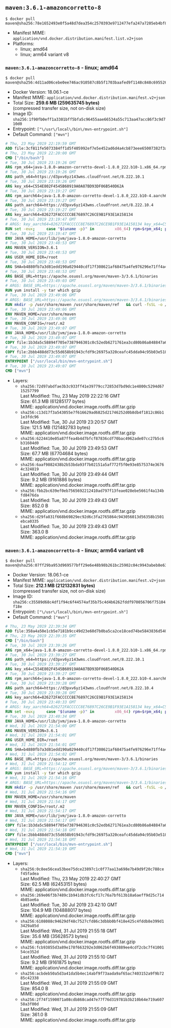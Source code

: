 ## `maven:3.6.1-amazoncorretto-8`

```console
$ docker pull maven@sha256:78e1652493e0f5a48d7dea354c2570393e9712477efa247a7205eb4bf87a3e19
```

-	Manifest MIME: `application/vnd.docker.distribution.manifest.list.v2+json`
-	Platforms:
	-	linux; amd64
	-	linux; arm64 variant v8

### `maven:3.6.1-amazoncorretto-8` - linux; amd64

```console
$ docker pull maven@sha256:4d11ad06cebe0ee746ac910587c8b5f1703baafed9f1148c848c69552662cdda
```

-	Docker Version: 18.06.1-ce
-	Manifest MIME: `application/vnd.docker.distribution.manifest.v2+json`
-	Total Size: **259.6 MB (259635745 bytes)**  
	(compressed transfer size, not on-disk size)
-	Image ID: `sha256:1f90fb0eff1a3301bff5bfa5c96455aae66534a55c713aa47acc86f3c9d710d0`
-	Entrypoint: `["\/usr\/local\/bin\/mvn-entrypoint.sh"]`
-	Default Command: `["mvn"]`

```dockerfile
# Thu, 23 May 2019 22:19:59 GMT
ADD file:3cf811fe5073384ff1d5f405992ef7e5e452ad6d4a4cb873eee65007382f3a4a in / 
# Thu, 23 May 2019 22:20:00 GMT
CMD ["/bin/bash"]
# Tue, 30 Jul 2019 23:19:26 GMT
ARG rpm_x64=java-1.8.0-amazon-corretto-devel-1.8.0_222.b10-1.x86_64.rpm
# Tue, 30 Jul 2019 23:19:26 GMT
ARG path_x64=https://d3pxv6yz143wms.cloudfront.net/8.222.10.1
# Tue, 30 Jul 2019 23:19:26 GMT
ARG key_x64=C554E802F4545B60919A0A87BD93DF06B540D62A
# Tue, 30 Jul 2019 23:19:27 GMT
ARG rpm_aarch64=java-1.8.0-amazon-corretto-devel-1.8.0_222.b10-4.aarch64.rpm
# Tue, 30 Jul 2019 23:19:27 GMT
ARG path_aarch64=https://d3pxv6yz143wms.cloudfront.net/8.222.10.4
# Tue, 30 Jul 2019 23:19:27 GMT
ARG key_aarch64=826272FACCCCC8E76897C26CE9B1F93E1A158134
# Tue, 30 Jul 2019 23:19:47 GMT
# ARGS: key_aarch64=826272FACCCCC8E76897C26CE9B1F93E1A158134 key_x64=C554E802F4545B60919A0A87BD93DF06B540D62A path_aarch64=https://d3pxv6yz143wms.cloudfront.net/8.222.10.4 path_x64=https://d3pxv6yz143wms.cloudfront.net/8.222.10.1 rpm_aarch64=java-1.8.0-amazon-corretto-devel-1.8.0_222.b10-4.aarch64.rpm rpm_x64=java-1.8.0-amazon-corretto-devel-1.8.0_222.b10-1.x86_64.rpm
RUN set -eux;     case "$(uname -p)" in         x86_64) rpm=$rpm_x64; path=$path_x64; key=$key_x64 ;;         aarch64) rpm=$rpm_aarch64; path=$path_aarch64; key=$key_aarch64 ;;         *) echo >&2 "Unsupported architecture $(uname -p)."; exit 1 ;;     esac;         curl -O $path/$rpm     && export GNUPGHOME="$(mktemp -d)"     && gpg --batch --keyserver ha.pool.sks-keyservers.net --recv-keys $key     && gpg --armor --export $key > corretto.asc     && rpm --import corretto.asc     && rpm -K $rpm     && rpm -i $rpm     && rm -r $GNUPGHOME corretto.asc $rpm     && yum install -y fontconfig     && yum clean all
# Tue, 30 Jul 2019 23:19:47 GMT
ENV JAVA_HOME=/usr/lib/jvm/java-1.8.0-amazon-corretto
# Tue, 30 Jul 2019 23:48:53 GMT
ARG MAVEN_VERSION=3.6.1
# Tue, 30 Jul 2019 23:48:53 GMT
ARG USER_HOME_DIR=/root
# Tue, 30 Jul 2019 23:48:53 GMT
ARG SHA=b4880fb7a3d81edd190a029440cdf17f308621af68475a4fe976296e71ff4a4b546dd6d8a58aaafba334d309cc11e638c52808a4b0e818fc0fd544226d952544
# Tue, 30 Jul 2019 23:48:53 GMT
ARG BASE_URL=https://apache.osuosl.org/maven/maven-3/3.6.1/binaries
# Tue, 30 Jul 2019 23:49:03 GMT
# ARGS: BASE_URL=https://apache.osuosl.org/maven/maven-3/3.6.1/binaries MAVEN_VERSION=3.6.1 SHA=b4880fb7a3d81edd190a029440cdf17f308621af68475a4fe976296e71ff4a4b546dd6d8a58aaafba334d309cc11e638c52808a4b0e818fc0fd544226d952544 USER_HOME_DIR=/root
RUN yum install -y tar which gzip
# Tue, 30 Jul 2019 23:49:06 GMT
# ARGS: BASE_URL=https://apache.osuosl.org/maven/maven-3/3.6.1/binaries MAVEN_VERSION=3.6.1 SHA=b4880fb7a3d81edd190a029440cdf17f308621af68475a4fe976296e71ff4a4b546dd6d8a58aaafba334d309cc11e638c52808a4b0e818fc0fd544226d952544 USER_HOME_DIR=/root
RUN mkdir -p /usr/share/maven /usr/share/maven/ref   && curl -fsSL -o /tmp/apache-maven.tar.gz ${BASE_URL}/apache-maven-${MAVEN_VERSION}-bin.tar.gz   && echo "${SHA}  /tmp/apache-maven.tar.gz" | sha512sum -c -   && tar -xzf /tmp/apache-maven.tar.gz -C /usr/share/maven --strip-components=1   && rm -f /tmp/apache-maven.tar.gz   && ln -s /usr/share/maven/bin/mvn /usr/bin/mvn
# Tue, 30 Jul 2019 23:49:06 GMT
ENV MAVEN_HOME=/usr/share/maven
# Tue, 30 Jul 2019 23:49:06 GMT
ENV MAVEN_CONFIG=/root/.m2
# Tue, 30 Jul 2019 23:49:07 GMT
ENV JAVA_HOME=/usr/lib/jvm/java-1.8.0-amazon-corretto
# Tue, 30 Jul 2019 23:49:07 GMT
COPY file:1b3da5c58894f705e7387946301c0c52edb6271761ea3cd80b86a848847a64cd in /usr/local/bin/mvn-entrypoint.sh 
# Tue, 30 Jul 2019 23:49:07 GMT
COPY file:2bbb488dd73c55d658b91943cfdf9c26975a320ceafc45dda94c95b03e518ad3 in /usr/share/maven/ref/ 
# Tue, 30 Jul 2019 23:49:07 GMT
ENTRYPOINT ["/usr/local/bin/mvn-entrypoint.sh"]
# Tue, 30 Jul 2019 23:49:07 GMT
CMD ["mvn"]
```

-	Layers:
	-	`sha256:72d97abdfae3b3c933ff41e39779cc72853d7bd9dc1e4800c5294d6715257799`  
		Last Modified: Thu, 23 May 2019 22:22:16 GMT  
		Size: 61.3 MB (61285177 bytes)  
		MIME: application/vnd.docker.image.rootfs.diff.tar.gzip
	-	`sha256:c13d17f3a543055e7f616629ad6825d21746252d0b8db4f1812c86b11e3fdc96`  
		Last Modified: Tue, 30 Jul 2019 23:20:57 GMT  
		Size: 121.5 MB (121482783 bytes)  
		MIME: application/vnd.docker.image.rootfs.diff.tar.gzip
	-	`sha256:6224410e05a87ffea4b4d7bfcf87836cdf70bac4962ade07cc27b5c6b31604d0`  
		Last Modified: Tue, 30 Jul 2019 23:49:53 GMT  
		Size: 67.7 MB (67704684 bytes)  
		MIME: application/vnd.docker.image.rootfs.diff.tar.gzip
	-	`sha256:6aaf9882438b2b53bda93f7b02151a5af772f5f0e93e8575374e36764c324819`  
		Last Modified: Tue, 30 Jul 2019 23:49:44 GMT  
		Size: 9.2 MB (9161886 bytes)  
		MIME: application/vnd.docker.image.rootfs.diff.tar.gzip
	-	`sha256:fbb2bc639ef0eb7565692212410ad797f13feae028ebe5661f4a134bfd8476da`  
		Last Modified: Tue, 30 Jul 2019 23:49:43 GMT  
		Size: 852.0 B  
		MIME: application/vnd.docker.image.rootfs.diff.tar.gzip
	-	`sha256:d29fa831f668b69829ec92d6c3fa2765864c943056013d56358b1501ebca0335`  
		Last Modified: Tue, 30 Jul 2019 23:49:43 GMT  
		Size: 363.0 B  
		MIME: application/vnd.docker.image.rootfs.diff.tar.gzip

### `maven:3.6.1-amazoncorretto-8` - linux; arm64 variant v8

```console
$ docker pull maven@sha256:07ff29ba953d969577bff29e6e48b98b261bc25902c04c9943abeb8e63c3c13d
```

-	Docker Version: 18.06.1-ce
-	Manifest MIME: `application/vnd.docker.distribution.manifest.v2+json`
-	Total Size: **212.1 MB (212132831 bytes)**  
	(compressed transfer size, not on-disk size)
-	Image ID: `sha256:c35589d68c4df1f94c6f44574af35b75c4d4b6262fddf970056706f75104f18e`
-	Entrypoint: `["\/usr\/local\/bin\/mvn-entrypoint.sh"]`
-	Default Command: `["mvn"]`

```dockerfile
# Thu, 23 May 2019 22:39:34 GMT
ADD file:358a4a50e1cb5e7181b9cc49d23e60d7b0ba5ca2ce18ced74be5843836d54004 in / 
# Thu, 23 May 2019 22:39:35 GMT
CMD ["/bin/bash"]
# Tue, 30 Jul 2019 23:39:26 GMT
ARG rpm_x64=java-1.8.0-amazon-corretto-devel-1.8.0_222.b10-1.x86_64.rpm
# Tue, 30 Jul 2019 23:39:27 GMT
ARG path_x64=https://d3pxv6yz143wms.cloudfront.net/8.222.10.1
# Tue, 30 Jul 2019 23:39:27 GMT
ARG key_x64=C554E802F4545B60919A0A87BD93DF06B540D62A
# Tue, 30 Jul 2019 23:39:27 GMT
ARG rpm_aarch64=java-1.8.0-amazon-corretto-devel-1.8.0_222.b10-4.aarch64.rpm
# Tue, 30 Jul 2019 23:39:28 GMT
ARG path_aarch64=https://d3pxv6yz143wms.cloudfront.net/8.222.10.4
# Tue, 30 Jul 2019 23:39:28 GMT
ARG key_aarch64=826272FACCCCC8E76897C26CE9B1F93E1A158134
# Tue, 30 Jul 2019 23:40:33 GMT
# ARGS: key_aarch64=826272FACCCCC8E76897C26CE9B1F93E1A158134 key_x64=C554E802F4545B60919A0A87BD93DF06B540D62A path_aarch64=https://d3pxv6yz143wms.cloudfront.net/8.222.10.4 path_x64=https://d3pxv6yz143wms.cloudfront.net/8.222.10.1 rpm_aarch64=java-1.8.0-amazon-corretto-devel-1.8.0_222.b10-4.aarch64.rpm rpm_x64=java-1.8.0-amazon-corretto-devel-1.8.0_222.b10-1.x86_64.rpm
RUN set -eux;     case "$(uname -p)" in         x86_64) rpm=$rpm_x64; path=$path_x64; key=$key_x64 ;;         aarch64) rpm=$rpm_aarch64; path=$path_aarch64; key=$key_aarch64 ;;         *) echo >&2 "Unsupported architecture $(uname -p)."; exit 1 ;;     esac;         curl -O $path/$rpm     && export GNUPGHOME="$(mktemp -d)"     && gpg --batch --keyserver ha.pool.sks-keyservers.net --recv-keys $key     && gpg --armor --export $key > corretto.asc     && rpm --import corretto.asc     && rpm -K $rpm     && rpm -i $rpm     && rm -r $GNUPGHOME corretto.asc $rpm     && yum install -y fontconfig     && yum clean all
# Tue, 30 Jul 2019 23:40:34 GMT
ENV JAVA_HOME=/usr/lib/jvm/java-1.8.0-amazon-corretto
# Wed, 31 Jul 2019 21:54:00 GMT
ARG MAVEN_VERSION=3.6.1
# Wed, 31 Jul 2019 21:54:01 GMT
ARG USER_HOME_DIR=/root
# Wed, 31 Jul 2019 21:54:01 GMT
ARG SHA=b4880fb7a3d81edd190a029440cdf17f308621af68475a4fe976296e71ff4a4b546dd6d8a58aaafba334d309cc11e638c52808a4b0e818fc0fd544226d952544
# Wed, 31 Jul 2019 21:54:02 GMT
ARG BASE_URL=https://apache.osuosl.org/maven/maven-3/3.6.1/binaries
# Wed, 31 Jul 2019 21:54:12 GMT
# ARGS: BASE_URL=https://apache.osuosl.org/maven/maven-3/3.6.1/binaries MAVEN_VERSION=3.6.1 SHA=b4880fb7a3d81edd190a029440cdf17f308621af68475a4fe976296e71ff4a4b546dd6d8a58aaafba334d309cc11e638c52808a4b0e818fc0fd544226d952544 USER_HOME_DIR=/root
RUN yum install -y tar which gzip
# Wed, 31 Jul 2019 21:54:16 GMT
# ARGS: BASE_URL=https://apache.osuosl.org/maven/maven-3/3.6.1/binaries MAVEN_VERSION=3.6.1 SHA=b4880fb7a3d81edd190a029440cdf17f308621af68475a4fe976296e71ff4a4b546dd6d8a58aaafba334d309cc11e638c52808a4b0e818fc0fd544226d952544 USER_HOME_DIR=/root
RUN mkdir -p /usr/share/maven /usr/share/maven/ref   && curl -fsSL -o /tmp/apache-maven.tar.gz ${BASE_URL}/apache-maven-${MAVEN_VERSION}-bin.tar.gz   && echo "${SHA}  /tmp/apache-maven.tar.gz" | sha512sum -c -   && tar -xzf /tmp/apache-maven.tar.gz -C /usr/share/maven --strip-components=1   && rm -f /tmp/apache-maven.tar.gz   && ln -s /usr/share/maven/bin/mvn /usr/bin/mvn
# Wed, 31 Jul 2019 21:54:16 GMT
ENV MAVEN_HOME=/usr/share/maven
# Wed, 31 Jul 2019 21:54:17 GMT
ENV MAVEN_CONFIG=/root/.m2
# Wed, 31 Jul 2019 21:54:17 GMT
ENV JAVA_HOME=/usr/lib/jvm/java-1.8.0-amazon-corretto
# Wed, 31 Jul 2019 21:54:17 GMT
COPY file:1b3da5c58894f705e7387946301c0c52edb6271761ea3cd80b86a848847a64cd in /usr/local/bin/mvn-entrypoint.sh 
# Wed, 31 Jul 2019 21:54:18 GMT
COPY file:2bbb488dd73c55d658b91943cfdf9c26975a320ceafc45dda94c95b03e518ad3 in /usr/share/maven/ref/ 
# Wed, 31 Jul 2019 21:54:18 GMT
ENTRYPOINT ["/usr/local/bin/mvn-entrypoint.sh"]
# Wed, 31 Jul 2019 21:54:19 GMT
CMD ["mvn"]
```

-	Layers:
	-	`sha256:0c8ee56cea53bee75dce23897c1c0f77aa13a698e7b49d9f20c788cef45fadea`  
		Last Modified: Thu, 23 May 2019 22:40:27 GMT  
		Size: 62.5 MB (62453151 bytes)  
		MIME: application/vnd.docker.image.rootfs.diff.tar.gzip
	-	`sha256:269e06f3b7489c1b941db3fc6cf17c76a7bf613b18a6aeff9d25c7144b85ae6a`  
		Last Modified: Tue, 30 Jul 2019 23:42:10 GMT  
		Size: 104.9 MB (104888017 bytes)  
		MIME: application/vnd.docker.image.rootfs.diff.tar.gzip
	-	`sha256:6108088c94629df48c7527cfd86c3dbbb0bf418e425c4fddb8e399d13429a85d`  
		Last Modified: Wed, 31 Jul 2019 21:55:18 GMT  
		Size: 35.6 MB (35628573 bytes)  
		MIME: application/vnd.docker.image.rootfs.diff.tar.gzip
	-	`sha256:fcb93855d3a89e178f663292e3d062b6f493889ee4cdf2cbc7f4100154ce352d`  
		Last Modified: Wed, 31 Jul 2019 21:55:10 GMT  
		Size: 9.2 MB (9161875 bytes)  
		MIME: application/vnd.docker.image.rootfs.diff.tar.gzip
	-	`sha256:acbdeb50a5d3a41da5b4ec14abf9f73aada9af65ac7403152a9f9b7285c42338`  
		Last Modified: Wed, 31 Jul 2019 21:55:09 GMT  
		Size: 854.0 B  
		MIME: application/vnd.docker.image.rootfs.diff.tar.gzip
	-	`sha256:2f74f1590071a08cdb868cad47e77f76d319781b3b210b64e719a60758a3f00d`  
		Last Modified: Wed, 31 Jul 2019 21:55:09 GMT  
		Size: 361.0 B  
		MIME: application/vnd.docker.image.rootfs.diff.tar.gzip
